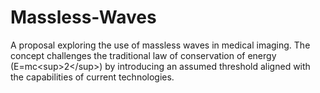 # Massless-Waves
A proposal exploring the use of massless waves in medical imaging. The concept challenges the traditional law of conservation of energy (E=mc&lt;sup>2&lt;/sup>) by introducing an assumed threshold aligned with the capabilities of current technologies.
